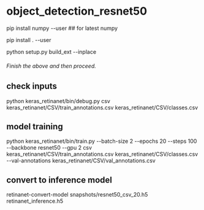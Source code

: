 # object_detection_resnet50

pip install numpy --user ## for latest numpy

pip install . --user

python setup.py build_ext --inplace

###### Finish the above and then proceed.

## check inputs
python keras_retinanet/bin/debug.py csv keras_retinanet/CSV/train_annotations.csv keras_retinanet/CSV/classes.csv

## model training
python keras_retinanet/bin/train.py --batch-size 2 --epochs 20 --steps 100 --backbone resnet50 --gpu 2 csv keras_retinanet/CSV/train_annotations.csv keras_retinanet/CSV/classes.csv --val-annotations keras_retinanet/CSV/val_annotations.csv

## convert to inference model
retinanet-convert-model snapshots/resnet50_csv_20.h5 retinanet_inference.h5

